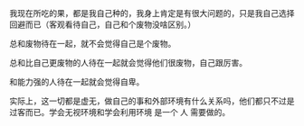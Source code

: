 我现在所吃的果，都是我自己种的，我身上肯定是有很大问题的，只是我自己选择回避而已（客观看待自己，自己和个废物没啥区别。）

  

总和废物待在一起，就不会觉得自己是个废物。

总和比自己更废物的人待在一起就会觉得他们很废物，自己跟厉害。

和能力强的人待在一起就会觉得自卑。

  

实际上，这一切都是虚无，做自己的事和外部环境有什么关系吗，他们都只不过是过客而已。学会无视环境和学会利用环境 是一个 人 需要做的。